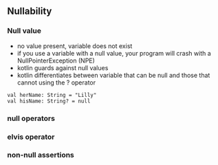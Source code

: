 ## Nullability

### Null value

- no value present, variable does not exist
- if you use a variable with a null value, your program will crash with a NullPointerException (NPE)
- kotlin guards against null values
- kotlin differentiates between variable that can be null and those that cannot using the ? operator
```
val herName: String = "Lilly"
val hisName: String? = null
```

### null operators

### elvis operator

### non-null assertions